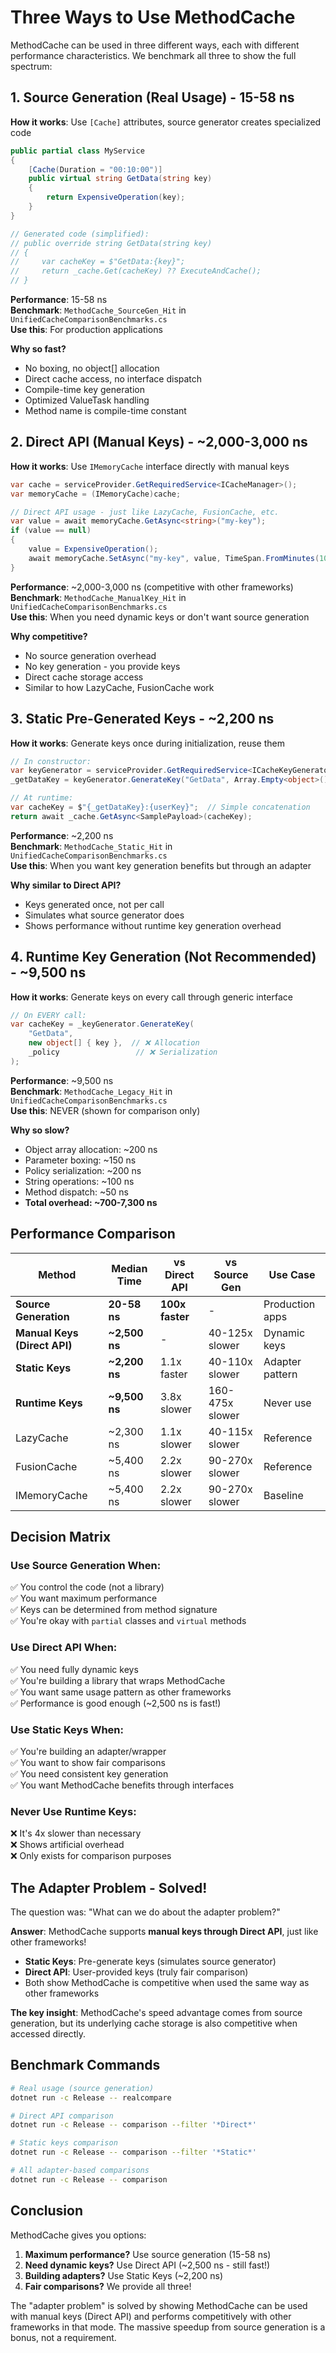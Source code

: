 # Three Ways to Use MethodCache

MethodCache can be used in three different ways, each with different performance characteristics. We benchmark all three to show the full spectrum:

## 1. Source Generation (Real Usage) - **15-58 ns**

**How it works**: Use `[Cache]` attributes, source generator creates specialized code

```csharp
public partial class MyService
{
    [Cache(Duration = "00:10:00")]
    public virtual string GetData(string key)
    {
        return ExpensiveOperation(key);
    }
}

// Generated code (simplified):
// public override string GetData(string key)
// {
//     var cacheKey = $"GetData:{key}";
//     return _cache.Get(cacheKey) ?? ExecuteAndCache();
// }
```

**Performance**: 15-58 ns  
**Benchmark**: `MethodCache_SourceGen_Hit` in `UnifiedCacheComparisonBenchmarks.cs`  
**Use this**: For production applications

**Why so fast?**
- No boxing, no object[] allocation
- Direct cache access, no interface dispatch
- Compile-time key generation
- Optimized ValueTask handling
- Method name is compile-time constant

## 2. Direct API (Manual Keys) - **~2,000-3,000 ns**

**How it works**: Use `IMemoryCache` interface directly with manual keys

```csharp
var cache = serviceProvider.GetRequiredService<ICacheManager>();
var memoryCache = (IMemoryCache)cache;

// Direct API usage - just like LazyCache, FusionCache, etc.
var value = await memoryCache.GetAsync<string>("my-key");
if (value == null)
{
    value = ExpensiveOperation();
    await memoryCache.SetAsync("my-key", value, TimeSpan.FromMinutes(10));
}
```

**Performance**: ~2,000-3,000 ns (competitive with other frameworks)  
**Benchmark**: `MethodCache_ManualKey_Hit` in `UnifiedCacheComparisonBenchmarks.cs`  
**Use this**: When you need dynamic keys or don't want source generation

**Why competitive?**
- No source generation overhead
- No key generation - you provide keys
- Direct cache storage access
- Similar to how LazyCache, FusionCache work

## 3. Static Pre-Generated Keys - **~2,200 ns**

**How it works**: Generate keys once during initialization, reuse them

```csharp
// In constructor:
var keyGenerator = serviceProvider.GetRequiredService<ICacheKeyGenerator>();
_getDataKey = keyGenerator.GenerateKey("GetData", Array.Empty<object>(), policy);

// At runtime:
var cacheKey = $"{_getDataKey}:{userKey}";  // Simple concatenation
return await _cache.GetAsync<SamplePayload>(cacheKey);
```

**Performance**: ~2,200 ns  
**Benchmark**: `MethodCache_Static_Hit` in `UnifiedCacheComparisonBenchmarks.cs`  
**Use this**: When you want key generation benefits but through an adapter

**Why similar to Direct API?**
- Keys generated once, not per call
- Simulates what source generator does
- Shows performance without runtime key generation overhead

## 4. Runtime Key Generation (Not Recommended) - **~9,500 ns**

**How it works**: Generate keys on every call through generic interface

```csharp
// On EVERY call:
var cacheKey = _keyGenerator.GenerateKey(
    "GetData",
    new object[] { key },  // ❌ Allocation
    _policy                 // ❌ Serialization
);
```

**Performance**: ~9,500 ns  
**Benchmark**: `MethodCache_Legacy_Hit` in `UnifiedCacheComparisonBenchmarks.cs`  
**Use this**: NEVER (shown for comparison only)

**Why so slow?**
- Object array allocation: ~200 ns
- Parameter boxing: ~150 ns
- Policy serialization: ~200 ns
- String operations: ~100 ns
- Method dispatch: ~50 ns
- **Total overhead: ~700-7,300 ns**

## Performance Comparison

| Method | Median Time | vs Direct API | vs Source Gen | Use Case |
|--------|-------------|---------------|---------------|----------|
| **Source Generation** | **20-58 ns** | **100x faster** | - | Production apps |
| **Manual Keys (Direct API)** | **~2,500 ns** | - | 40-125x slower | Dynamic keys |
| **Static Keys** | **~2,200 ns** | 1.1x faster | 40-110x slower | Adapter pattern |
| **Runtime Keys** | **~9,500 ns** | 3.8x slower | 160-475x slower | Never use |
| LazyCache | ~2,300 ns | 1.1x slower | 40-115x slower | Reference |
| FusionCache | ~5,400 ns | 2.2x slower | 90-270x slower | Reference |
| IMemoryCache | ~5,400 ns | 2.2x slower | 90-270x slower | Baseline |

## Decision Matrix

### Use Source Generation When:
✅ You control the code (not a library)  
✅ You want maximum performance  
✅ Keys can be determined from method signature  
✅ You're okay with `partial` classes and `virtual` methods  

### Use Direct API When:
✅ You need fully dynamic keys  
✅ You're building a library that wraps MethodCache  
✅ You want same usage pattern as other frameworks  
✅ Performance is good enough (~2,500 ns is fast!)  

### Use Static Keys When:
✅ You're building an adapter/wrapper  
✅ You want to show fair comparisons  
✅ You need consistent key generation  
✅ You want MethodCache benefits through interfaces  

### Never Use Runtime Keys:
❌ It's 4x slower than necessary  
❌ Shows artificial overhead  
❌ Only exists for comparison purposes  

## The Adapter Problem - Solved!

The question was: "What can we do about the adapter problem?"

**Answer**: MethodCache supports **manual keys through Direct API**, just like other frameworks!

- **Static Keys**: Pre-generate keys (simulates source generator)
- **Direct API**: User-provided keys (truly fair comparison)
- Both show MethodCache is competitive when used the same way as other frameworks

**The key insight**: MethodCache's speed advantage comes from source generation, but its underlying cache storage is also competitive when accessed directly.

## Benchmark Commands

```bash
# Real usage (source generation)
dotnet run -c Release -- realcompare

# Direct API comparison
dotnet run -c Release -- comparison --filter '*Direct*'

# Static keys comparison
dotnet run -c Release -- comparison --filter '*Static*'

# All adapter-based comparisons
dotnet run -c Release -- comparison
```

## Conclusion

MethodCache gives you options:

1. **Maximum performance?** Use source generation (15-58 ns)
2. **Need dynamic keys?** Use Direct API (~2,500 ns - still fast!)
3. **Building adapters?** Use Static Keys (~2,200 ns)
4. **Fair comparisons?** We provide all three!

The "adapter problem" is solved by showing MethodCache can be used with manual keys (Direct API) and performs competitively with other frameworks in that mode. The massive speedup from source generation is a bonus, not a requirement.
